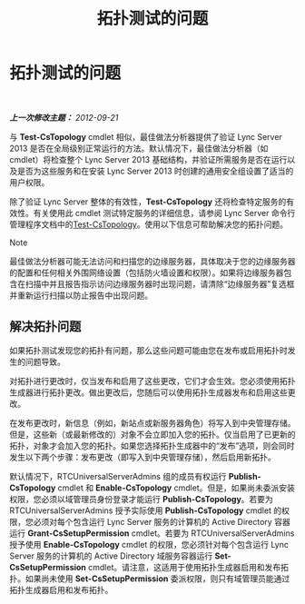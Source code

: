 ﻿---
title: 拓扑测试的问题
TOCTitle: 拓扑测试的问题
ms:assetid: 821e8916-7b5d-4f64-8fb0-e5cc392ec1bb
ms:mtpsurl: https://technet.microsoft.com/zh-cn/library/JJ205045(v=OCS.15)
ms:contentKeyID: 49313440
ms.date: 05/19/2016
mtps_version: v=OCS.15
ms.translationtype: HT
---

# 拓扑测试的问题

 

_**上一次修改主题：** 2012-09-21_

与 **Test-CsTopology** cmdlet 相似，最佳做法分析器提供了验证 Lync Server 2013 是否在全局级别正常运行的方法。默认情况下，最佳做法分析器（如 cmdlet）将检查整个 Lync Server 2013 基础结构，并验证所需服务是否在运行以及是否为这些服务和在安装 Lync Server 2013 时创建的通用安全组设置了适当的用户权限。

除了验证 Lync Server 整体的有效性，**Test-CsTopology** 还将检查特定服务的有效性。有关使用此 cmdlet 测试特定服务的详细信息，请参阅 Lync Server 命令行管理程序文档中的[Test-CsTopology](https://docs.microsoft.com/en-us/powershell/module/skype/Test-CsTopology)。使用以下信息可帮助解决您的拓扑问题。

> [!NOTE]  
> 最佳做法分析器可能无法访问和扫描您的边缘服务器，具体取决于您的边缘服务器的配置和任何相关外围网络设置（包括防火墙设置和权限）。如果将边缘服务器包含在扫描中并且报告指示访问边缘服务器时出现问题，请清除“边缘服务器”复选框并重新运行扫描以防止报告中出现问题。



## 解决拓扑问题

如果拓扑测试发现您的拓扑有问题，那么这些问题可能由您在发布或启用拓扑时发生的问题导致。

对拓扑进行更改时，仅当发布和启用了这些更改，它们才会生效。您必须使用拓扑生成器进行拓扑更改。做出更改后，您随后可以使用拓扑生成器发布和启用这些更改。

在发布更改时，新信息（例如，新站点或新服务器角色）将写入到中央管理存储。但是，这些新（或最新修改的）对象不会立即加入您的拓扑。仅当启用了已更新的拓扑，对象才会加入您的拓扑。如果您选择拓扑生成器中的“发布”选项，则会同时发生以下两个步骤：发布更改（即写入到中央管理存储），然后启用新拓扑。

默认情况下，RTCUniversalServerAdmins 组的成员有权运行 **Publish-CsTopology** cmdlet 和 **Enable-CsTopology** cmdlet。但是，如果尚未委派安装权限，您必须以域管理员身份登录才能运行 **Publish-CsTopology**。若要为 RTCUniversalServerAdmins 授予实际使用 **Publish-CsTopology** cmdlet 的权限，您必须对每个包含运行 Lync Server 服务的计算机的 Active Directory 容器运行 **Grant-CsSetupPermission** cmdlet。若要为 RTCUniversalServerAdmins 授予使用 **Enable-CsTopology** cmdlet 的权限，您必须针对每个包含运行 Lync Server 服务的计算机的 Active Directory 域服务容器运行 **Set-CsSetupPermission** cmdlet。请注意，这适用于使用拓扑生成器启用和发布拓扑。如果尚未使用 **Set-CsSetupPermission** 委派权限，则只有域管理员能通过拓扑生成器启用和发布拓扑。

